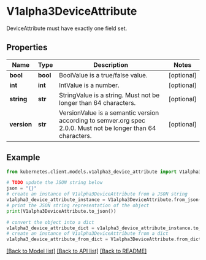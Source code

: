 # V1alpha3DeviceAttribute

DeviceAttribute must have exactly one field set.

## Properties

Name | Type | Description | Notes
------------ | ------------- | ------------- | -------------
**bool** | **bool** | BoolValue is a true/false value. | [optional] 
**int** | **int** | IntValue is a number. | [optional] 
**string** | **str** | StringValue is a string. Must not be longer than 64 characters. | [optional] 
**version** | **str** | VersionValue is a semantic version according to semver.org spec 2.0.0. Must not be longer than 64 characters. | [optional] 

## Example

```python
from kubernetes.client.models.v1alpha3_device_attribute import V1alpha3DeviceAttribute

# TODO update the JSON string below
json = "{}"
# create an instance of V1alpha3DeviceAttribute from a JSON string
v1alpha3_device_attribute_instance = V1alpha3DeviceAttribute.from_json(json)
# print the JSON string representation of the object
print(V1alpha3DeviceAttribute.to_json())

# convert the object into a dict
v1alpha3_device_attribute_dict = v1alpha3_device_attribute_instance.to_dict()
# create an instance of V1alpha3DeviceAttribute from a dict
v1alpha3_device_attribute_from_dict = V1alpha3DeviceAttribute.from_dict(v1alpha3_device_attribute_dict)
```
[[Back to Model list]](../README.md#documentation-for-models) [[Back to API list]](../README.md#documentation-for-api-endpoints) [[Back to README]](../README.md)


